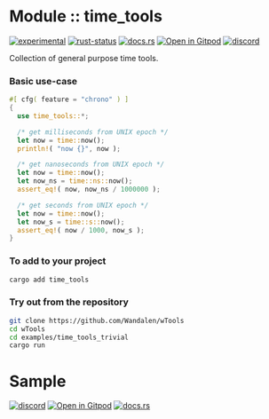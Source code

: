 <!-- {{# generate.module_header{} #}} -->

# Module :: time_tools
<!--{ generate.module_header.start() }-->
 [![experimental](https://raster.shields.io/static/v1?label=&message=experimental&color=orange)](https://github.com/emersion/stability-badges#experimental) [![rust-status](https://github.com/Wandalen/wTools/actions/workflows/module_time_tools_push.yml/badge.svg)](https://github.com/Wandalen/wTools/actions/workflows/module_time_tools_push.yml) [![docs.rs](https://img.shields.io/docsrs/time_tools?color=e3e8f0&logo=docs.rs)](https://docs.rs/time_tools) [![Open in Gitpod](https://raster.shields.io/static/v1?label=&message=try&color=eee)](https://gitpod.io/#RUN_PATH=.,SAMPLE_FILE=module%2Fcore%2Ftime_tools%2Fexamples%2Ftime_tools_trivial_sample.rs,RUN_POSTFIX=--example%20time_tools_trivial_sample/https://github.com/Wandalen/wTools) [![discord](https://img.shields.io/discord/872391416519737405?color=eee&logo=discord&logoColor=eee&label=ask)](https://discord.gg/m3YfbXpUUY)
<!--{ generate.module_header.end }-->

Collection of general purpose time tools.

### Basic use-case

<!-- {{# generate.module{} #}} -->

```rust
#[ cfg( feature = "chrono" ) ]
{
  use time_tools::*;

  /* get milliseconds from UNIX epoch */
  let now = time::now();
  println!( "now {}", now );

  /* get nanoseconds from UNIX epoch */
  let now = time::now();
  let now_ns = time::ns::now();
  assert_eq!( now, now_ns / 1000000 );

  /* get seconds from UNIX epoch */
  let now = time::now();
  let now_s = time::s::now();
  assert_eq!( now / 1000, now_s );
}
```

<!-- # qqq : for Rust dev : please add --> <!-- aaa : done -->

### To add to your project

```sh
cargo add time_tools
```

### Try out from the repository

```sh
git clone https://github.com/Wandalen/wTools
cd wTools
cd examples/time_tools_trivial
cargo run
```

# Sample

[![discord](https://img.shields.io/discord/872391416519737405?color=eee&logo=discord&logoColor=eee&label=ask)](https://discord.gg/m3YfbXpUUY)
[![Open in Gitpod](https://raster.shields.io/static/v1?label=try&message=online&color=eee&logo=gitpod&logoColor=eee)](https://gitpod.io/#RUN_PATH=sample%2Frust%2Ftime_tools_trivial,SAMPLE_FILE=.%2Fsrc%2Fmain.rs/https://github.com/Wandalen/wTools)
[![docs.rs](https://raster.shields.io/static/v1?label=docs&message=online&color=eee&logo=docsdotrs&logoColor=eee)](https://docs.rs/time_tools)
